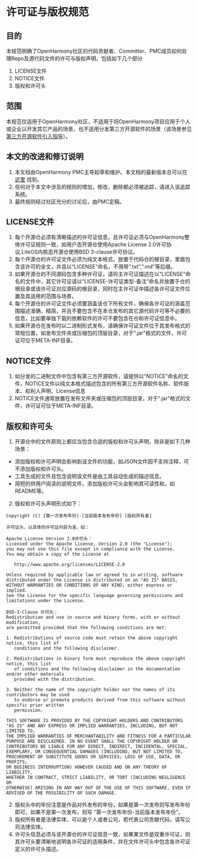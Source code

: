 # 许可证与版权规范

## 目的
本规范明确了OpenHarmony社区的代码贡献者、Committer、PMC成员如何处理Repo及源代码文件的许可与版权声明，包括如下几个部分
1. LICENSE文件
2. NOTICE文件
3. 版权和许可头

## 范围
本规范仅适用于OpenHarmony社区，不适用于将OpenHarmony项目应用于个人或企业以开发其它产品的场景，也不适用分发第三方开源软件的场景（该场景参见[第三方开源软件引入指导](第三方开源软件引入指导.md)）。

## 本文的改进和修订说明
1. 本文档由OpenHarmony PMC主导起草和维护。本文档的最新版本总可以在 [这里](许可证与版权规范.md) 找到。
2. 任何对于本文中涉及的规则的增加，修改，删除都必须被追踪，请进入该追踪系统。
3. 最终规则经过社区充分的讨论后，由PMC定稿。

## LICENSE文件
1. 每个开源仓必须有清晰描述的许可证信息，且许可证必须与OpenHarmony整体许可证规则一致，如用户态开源仓使用Apache License 2.0许可协议,LiteOS内核态开源仓使用BSD 3-clause许可协议。
2. 每个开源仓的许可证文件必须为纯文本格式，放置于代码仓的根目录，里面包含该许可的全文，并且以“LICENSE”命名，不用带".txt",".md"等后缀。
3. 如果开源仓的不同源码包含多种许可证，请将主许可证描述在以“LICENSE”命名的文件中，其它许可证请以“LICENSE-许可证类型-备注”命名并放置于仓的根目录或该许可证对应源码的根目录，同时在主许可证中描述各许可证文件位置及其适用的范围与场景。
4. 每个开源仓的许可证文件必须要涵盖该仓下所有文件，确保各许可证的涵盖范围描述准确、精简，并且不要包含不在本仓发布的其它源代码许可等不必要的信息，比如要单独下载的依赖软件的许可不要包含在仓和许可证信息中。
5. 如果开源仓在发布时以二进制形式发布，请确保许可证文件位于其发布格式的常规位置，如发布文件夹或压缩包的顶层目录，对于".jar"格式的文件，许可证可位于META-INF目录。

## NOTICE文件
1. 如分发的二进制文件中包含有第三方开源软件，请提供以“NOTICE”命名的文件，NOTICE文件以纯文本格式描述包含的所有第三方开源软件名称、软件版本、权利人声明、License信息
2. NOTICE文件通常放置在发布文件夹或压缩包的顶层目录，对于".jar"格式的文件，许可证可位于META-INF目录。


## 版权和许可头
1. 开源仓中的文件原则上都应当包含合适的版权和许可头声明，除非是如下几种场景：
* 添加版权和许可声明会影响到该文件的功能，如JSON文件因不支持注释，可不添加版权和许可头。
* 工具生成的文件且包含说明该文件是由工具自动生成的描述信息。
* 简短的供用户阅读的说明文件，添加版权许可头会影响其可读性和，如README等。

2. 版权和许可头声明形式如下：
```
Copyright (C) [第一次发布年份]-[当前版本发布年份] [版权所有者]

许可证头，以具体的许可证内容为准，如：

Apache License Version 2.0许可头：
Licensed under the Apache License, Version 2.0 (the "License");
you may not use this file except in compliance with the License.
You may obtain a copy of the License at

   http://www.apache.org/licenses/LICENSE-2.0

Unless required by applicable law or agreed to in writing, software
distributed under the License is distributed on an "AS IS" BASIS,
WITHOUT WARRANTIES OR CONDITIONS OF ANY KIND, either express or implied.
See the License for the specific language governing permissions and
limitations under the License.

BSD-3-Clause 许可头：
Redistribution and use in source and binary forms, with or without modification,
are permitted provided that the following conditions are met:

1. Redistributions of source code must retain the above copyright notice, this list of
   conditions and the following disclaimer.

2. Redistributions in binary form must reproduce the above copyright notice, this list
   of conditions and the following disclaimer in the documentation and/or other materials
   provided with the distribution.

3. Neither the name of the copyright holder nor the names of its contributors may be used
   to endorse or promote products derived from this software without specific prior written
   permission.

THIS SOFTWARE IS PROVIDED BY THE COPYRIGHT HOLDERS AND CONTRIBUTORS
"AS IS" AND ANY EXPRESS OR IMPLIED WARRANTIES, INCLUDING, BUT NOT LIMITED TO,
THE IMPLIED WARRANTIES OF MERCHANTABILITY AND FITNESS FOR A PARTICULAR
PURPOSE ARE DISCLAIMED. IN NO EVENT SHALL THE COPYRIGHT HOLDER OR
CONTRIBUTORS BE LIABLE FOR ANY DIRECT, INDIRECT, INCIDENTAL, SPECIAL,
EXEMPLARY, OR CONSEQUENTIAL DAMAGES (INCLUDING, BUT NOT LIMITED TO,
PROCUREMENT OF SUBSTITUTE GOODS OR SERVICES; LOSS OF USE, DATA, OR PROFITS;
OR BUSINESS INTERRUPTION) HOWEVER CAUSED AND ON ANY THEORY OF LIABILITY,
WHETHER IN CONTRACT, STRICT LIABILITY, OR TORT (INCLUDING NEGLIGENCE OR
OTHERWISE) ARISING IN ANY WAY OUT OF THE USE OF THIS SOFTWARE, EVEN IF
ADVISED OF THE POSSIBILITY OF SUCH DAMAGE.
```
2. 版权头中的年份注意是作品对外发布的年份，如果是第一次发布则写发布年份即可，如果不是第一次发布，则写 "第一次发布年份-当前版本发布年份"。
3. 版权所有者是法律实体，可以是个人或者公司，若代表公司贡献代码，请写公司法律实体。
4. 许可头信息必须与该开源仓的许可证信息一致，如果某文件是双重许可证，则其许可头要清晰地说明各许可证的适用条件，并在文件许可头中包含各许可证定义的许可头描述。

